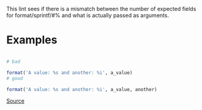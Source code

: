
This lint sees if there is a mismatch between the number of
expected fields for format/sprintf/#% and what is actually
passed as arguments.

# Examples

```ruby

# bad

format('A value: %s and another: %i', a_value)
# good

format('A value: %s and another: %i', a_value, another)
```

[Source](http://www.rubydoc.info/gems/rubocop/RuboCop/Cop/Lint/FormatParameterMismatch)